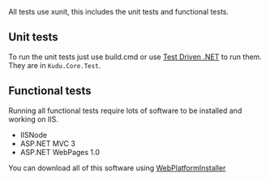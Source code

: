 All tests use xunit, this includes the unit tests and functional tests. 

## Unit tests
To run the unit tests just use build.cmd or use [Test Driven .NET](http://www.testdriven.net/) to run them. They are in `Kudu.Core.Test`.

## Functional tests
Running all functional tests require lots of software to be installed and working on IIS.
* IISNode
* ASP.NET MVC 3
* ASP.NET WebPages 1.0

You can download all of this software using [WebPlatformInstaller](http://go.microsoft.com/fwlink/?LinkId=255386)